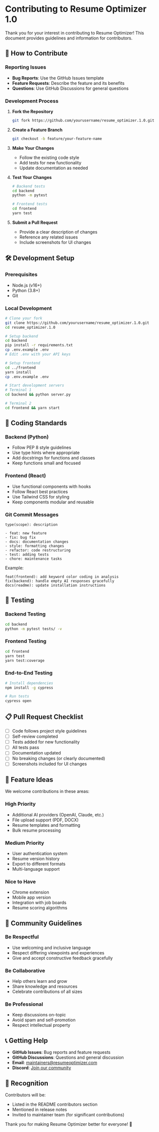 # Contributing to Resume Optimizer 1.0

Thank you for your interest in contributing to Resume Optimizer! This document provides guidelines and information for contributors.

## 🎯 How to Contribute

### Reporting Issues
- **Bug Reports**: Use the GitHub Issues template
- **Feature Requests**: Describe the feature and its benefits
- **Questions**: Use GitHub Discussions for general questions

### Development Process

1. **Fork the Repository**
   ```bash
   git fork https://github.com/yourusername/resume_optimizer.1.0.git
   ```

2. **Create a Feature Branch**
   ```bash
   git checkout -b feature/your-feature-name
   ```

3. **Make Your Changes**
   - Follow the existing code style
   - Add tests for new functionality
   - Update documentation as needed

4. **Test Your Changes**
   ```bash
   # Backend tests
   cd backend
   python -m pytest
   
   # Frontend tests
   cd frontend
   yarn test
   ```

5. **Submit a Pull Request**
   - Provide a clear description of changes
   - Reference any related issues
   - Include screenshots for UI changes

## 🛠️ Development Setup

### Prerequisites
- Node.js (v16+)
- Python (3.8+)
- Git

### Local Development
```bash
# Clone your fork
git clone https://github.com/yourusername/resume_optimizer.1.0.git
cd resume_optimizer.1.0

# Setup backend
cd backend
pip install -r requirements.txt
cp .env.example .env
# Edit .env with your API keys

# Setup frontend
cd ../frontend
yarn install
cp .env.example .env

# Start development servers
# Terminal 1
cd backend && python server.py

# Terminal 2
cd frontend && yarn start
```

## 📝 Coding Standards

### Backend (Python)
- Follow PEP 8 style guidelines
- Use type hints where appropriate
- Add docstrings for functions and classes
- Keep functions small and focused

### Frontend (React)
- Use functional components with hooks
- Follow React best practices
- Use Tailwind CSS for styling
- Keep components modular and reusable

### Git Commit Messages
```
type(scope): description

- feat: new feature
- fix: bug fix
- docs: documentation changes
- style: formatting changes
- refactor: code restructuring
- test: adding tests
- chore: maintenance tasks
```

Example:
```
feat(frontend): add keyword color coding in analysis
fix(backend): handle empty AI responses gracefully
docs(readme): update installation instructions
```

## 🧪 Testing

### Backend Testing
```bash
cd backend
python -m pytest tests/ -v
```

### Frontend Testing
```bash
cd frontend
yarn test
yarn test:coverage
```

### End-to-End Testing
```bash
# Install dependencies
npm install -g cypress

# Run tests
cypress open
```

## 📋 Pull Request Checklist

- [ ] Code follows project style guidelines
- [ ] Self-review completed
- [ ] Tests added for new functionality
- [ ] All tests pass
- [ ] Documentation updated
- [ ] No breaking changes (or clearly documented)
- [ ] Screenshots included for UI changes

## 🌟 Feature Ideas

We welcome contributions in these areas:

### High Priority
- Additional AI providers (OpenAI, Claude, etc.)
- File upload support (PDF, DOCX)
- Resume templates and formatting
- Bulk resume processing

### Medium Priority
- User authentication system
- Resume version history
- Export to different formats
- Multi-language support

### Nice to Have
- Chrome extension
- Mobile app version
- Integration with job boards
- Resume scoring algorithms

## 🤝 Community Guidelines

### Be Respectful
- Use welcoming and inclusive language
- Respect differing viewpoints and experiences
- Give and accept constructive feedback gracefully

### Be Collaborative
- Help others learn and grow
- Share knowledge and resources
- Celebrate contributions of all sizes

### Be Professional
- Keep discussions on-topic
- Avoid spam and self-promotion
- Respect intellectual property

## 📞 Getting Help

- **GitHub Issues**: Bug reports and feature requests
- **GitHub Discussions**: Questions and general discussion
- **Email**: maintainers@resumeoptimizer.com
- **Discord**: [Join our community](https://discord.gg/resumeoptimizer)

## 🎉 Recognition

Contributors will be:
- Listed in the README contributors section
- Mentioned in release notes
- Invited to maintainer team (for significant contributions)

Thank you for making Resume Optimizer better for everyone! 🙏